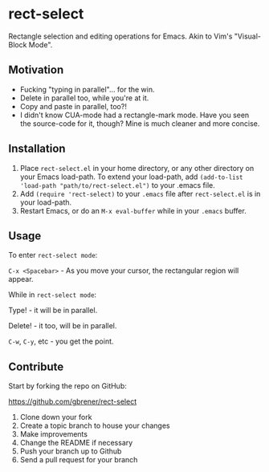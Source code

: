 rect-select
===========

Rectangle selection and editing operations for Emacs. Akin to Vim's "Visual-Block Mode".

## Motivation
* Fucking "typing in parallel"... for the win.
* Delete in parallel too, while you're at it.
* Copy and paste in parallel, too?!
* I didn't know CUA-mode had a rectangle-mark mode. Have you seen the source-code for it, though? Mine is much cleaner and more concise.

## Installation
1. Place `rect-select.el` in your home directory, or any other directory on your Emacs load-path. To extend your load-path, add `(add-to-list 'load-path "path/to/rect-select.el")` to your .emacs file.
1. Add `(require 'rect-select)` to your `.emacs` file after `rect-select.el` is in your load-path.
1. Restart Emacs, or do an `M-x eval-buffer` while in your `.emacs` buffer.

## Usage
To enter `rect-select mode`:

`C-x <Spacebar>` - As you move your cursor, the rectangular region will appear.

While in `rect-select mode`:

Type! - it will be in parallel.

Delete! - it too, will be in parallel.

`C-w`, `C-y`, etc - you get the point.

## Contribute
Start by forking the repo on GitHub:

https://github.com/gbrener/rect-select

1. Clone down your fork
1. Create a topic branch to house your changes
1. Make improvements
1. Change the README if necessary
1. Push your branch up to Github
1. Send a pull request for your branch
